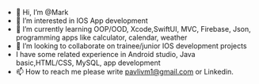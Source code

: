 - 👋 Hi, I’m @Mark
- 👀 I’m interested in IOS App development
- 🌱 I’m currently learning OOP/OOD, Xcode,SwiftUI, MVC, Firebase, Json, programming apps like calculator, calendar, weather 
- 💞️ I’m looking to collaborate on trainee/junior IOS development projects
- I have some related experience in Android studio, Java basic,HTML/CSS, MySQL, app development
- 📫 How to reach me please write pavlivm1@gmail.com or Linkedin.

<!---
Drongyna/Drongyna is a ✨ special ✨ repository because its `README.md` (this file) appears on your GitHub profile.
You can click the Preview link to take a look at your changes.
--->

